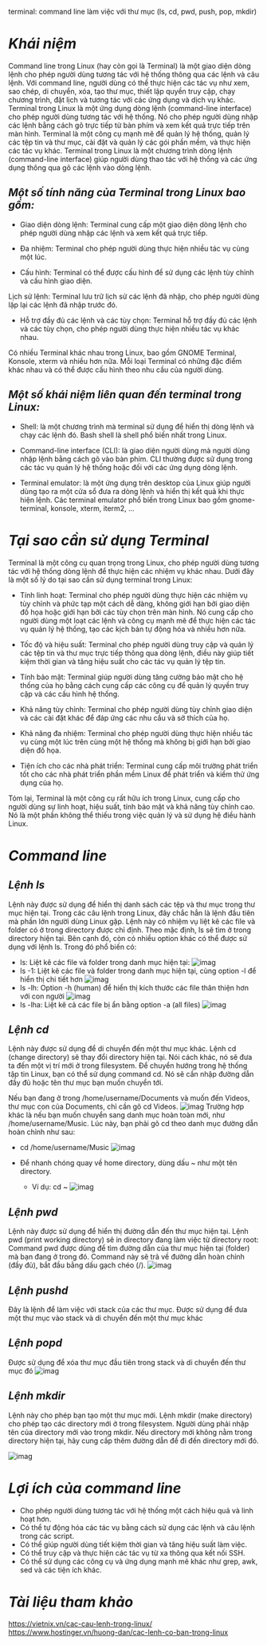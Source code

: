 terminal: command line làm việc với thư mục (ls, cd, pwd, push, pop, mkdir)

# ***Khái niệm***
Command line trong Linux (hay còn gọi 
là Terminal) là một giao diện dòng 
lệnh cho phép người dùng tương tác với
hệ thống thông qua các lệnh và câu 
lệnh. Với command line, người dùng có 
thể thực hiện các tác vụ như xem, sao 
chép, di chuyển, xóa, tạo thư mục, 
thiết lập quyền truy cập, chạy chương 
trình, đặt lịch và tương tác với các 
ứng dụng và dịch vụ khác.
Terminal trong Linux là một ứng dụng dòng lệnh (command-line interface) cho phép người dùng tương tác với hệ thống. Nó cho phép người dùng nhập các lệnh bằng cách gõ trực tiếp từ bàn phím và xem kết quả trực tiếp trên màn hình. Terminal là một công cụ mạnh mẽ để quản lý hệ thống, quản lý các tệp tin và thư mục, cài đặt và quản lý các gói phần mềm, và thực hiện các tác vụ khác.
Terminal trong Linux là một chương trình dòng lệnh (command-line interface) giúp người dùng thao tác với hệ thống và các ứng dụng thông qua gõ các lệnh vào dòng lệnh.

## ***Một số tính năng của Terminal trong Linux bao gồm:***

- Giao diện dòng lệnh: Terminal cung cấp một giao diện dòng lệnh cho phép người dùng nhập các lệnh và xem kết quả trực tiếp.

- Đa nhiệm: Terminal cho phép người dùng thực hiện nhiều tác vụ cùng một lúc.

- Cấu hình: Terminal có thể được cấu hình để sử dụng các lệnh tùy chỉnh và cấu hình giao diện.

Lịch sử lệnh: Terminal lưu trữ lịch sử các lệnh đã nhập, cho phép người dùng lặp lại các lệnh đã nhập trước đó.

- Hỗ trợ đầy đủ các lệnh và các tùy chọn: Terminal hỗ trợ đầy đủ các lệnh và các tùy chọn, cho phép người dùng thực hiện nhiều tác vụ khác nhau.

Có nhiều Terminal khác nhau trong Linux, bao gồm GNOME Terminal, Konsole, xterm và nhiều hơn nữa. Mỗi loại Terminal có những đặc điểm khác nhau và có thể được cấu hình theo nhu cầu của người dùng.

## ***Một số khái niệm liên quan đến terminal trong Linux:***

- Shell: là một chương trình mà terminal sử dụng để hiển thị dòng lệnh và chạy các lệnh đó. Bash shell là shell phổ biến nhất trong Linux.

- Command-line interface (CLI): là giao diện người dùng mà người dùng nhập lệnh bằng cách gõ vào bàn phím. CLI thường được sử dụng trong các tác vụ quản lý hệ thống hoặc đối với các ứng dụng dòng lệnh.

- Terminal emulator: là một ứng dụng trên desktop của Linux giúp người dùng tạo ra một cửa sổ đưa ra dòng lệnh và hiển thị kết quả khi thực hiện lệnh. Các terminal emulator phổ biến trong Linux bao gồm gnome-terminal, konsole, xterm, iterm2, ...

# ***Tại sao cần sử dụng Terminal***
Terminal là một công cụ quan trọng trong Linux, cho phép người dùng tương tác với hệ thống dòng lệnh để thực hiện các nhiệm vụ khác nhau. Dưới đây là một số lý do tại sao cần sử dụng terminal trong Linux:

- Tính linh hoạt: Terminal cho phép người dùng thực hiện các nhiệm vụ tùy chỉnh và phức tạp một cách dễ dàng, không giới hạn bởi giao diện đồ họa hoặc giới hạn bởi các tùy chọn trên màn hình. Nó cung cấp cho người dùng một loạt các lệnh và công cụ mạnh mẽ để thực hiện các tác vụ quản lý hệ thống, tạo các kịch bản tự động hóa và nhiều hơn nữa.

- Tốc độ và hiệu suất: Terminal cho phép người dùng truy cập và quản lý các tệp tin và thư mục trực tiếp thông qua dòng lệnh, điều này giúp tiết kiệm thời gian và tăng hiệu suất cho các tác vụ quản lý tệp tin.

- Tính bảo mật: Terminal giúp người dùng tăng cường bảo mật cho hệ thống của họ bằng cách cung cấp các công cụ để quản lý quyền truy cập và các cấu hình hệ thống.

- Khả năng tùy chỉnh: Terminal cho phép người dùng tùy chỉnh giao diện và các cài đặt khác để đáp ứng các nhu cầu và sở thích của họ.

- Khả năng đa nhiệm: Terminal cho phép người dùng thực hiện nhiều tác vụ cùng một lúc trên cùng một hệ thống mà không bị giới hạn bởi giao diện đồ họa.

- Tiện ích cho các nhà phát triển: Terminal cung cấp môi trường phát triển tốt cho các nhà phát triển phần mềm Linux để phát triển và kiểm thử ứng dụng của họ.

Tóm lại, Terminal là một công cụ rất hữu ích trong Linux, cung cấp cho người dùng sự linh hoạt, hiệu suất, tính bảo mật và khả năng tùy chỉnh cao. Nó là một phần không thể thiếu trong việc quản lý và sử dụng hệ điều hành Linux.
# ***Command line***
## ***Lệnh ls***
Lệnh này được sử dụng để hiển thị danh sách các tệp và thư mục trong thư mục hiện tại.
Trong các câu lệnh trong Linux, đây chắc hẳn là lệnh đầu tiên mà phần lớn người dùng Linux gặp. Lệnh này có nhiệm vụ liệt kê các file và folder có ở trong directory được chỉ định. Theo mặc định, ls sẽ tìm ở trong directory hiện tại. Bên cạnh đó, còn có nhiều option khác có thể được sử dụng với lệnh ls. Trong đó phổ biến có:
- ls: Liệt kê các file và folder trong danh mục hiện tại:
![imag](./Ima/1.png)
- ls -1: Liệt kê các file và folder trong danh mục hiện tại, cùng option -l để hiển thị chi tiết hơn
![imag](./Ima/2.png)
- ls -lh: Option -h (human) để hiển thị kích thước các file thân thiện hơn với con người
![imag](./Ima/3.png)
- ls -lha: Liệt kê cả các file bị ẩn bằng option -a (all files)
![imag](./Ima/4.png)
## ***Lệnh cd***
Lệnh này được sử dụng để di chuyển đến một thư mục khác.
Lệnh cd (change directory) sẽ thay đổi directory hiện tại. Nói cách khác, nó sẽ đưa ta đến một vị trí mới ở trong filesystem.
Để chuyển hướng trong hệ thống tập tin Linux, bạn có thể sử dụng command cd. Nó sẽ cần nhập đường dẫn đầy đủ hoặc tên thư mục bạn muốn chuyển tới.

Nếu bạn đang ở trong /home/username/Documents và muốn đến Videos, thư mục con của Documents, chỉ cần gõ cd Videos.
![imag](./Ima/12.png)
Trường hợp khác là nếu bạn muốn chuyển sang danh mục hoàn toàn mới, như /home/username/Music. Lúc này, bạn phải gõ cd theo danh mục đường dẫn hoàn chỉnh như sau:
- cd /home/username/Music
![imag](./Ima/13.png)

- Để nhanh chóng quay về home directory, dùng dấu ~ như một tên directory.
  - Ví dụ: cd ~
![imag](./Ima/14.png)

## ***Lệnh pwd***
Lệnh này được sử dụng để hiển thị đường dẫn đến thư mục hiện tại.
Lệnh pwd (print working directory) sẽ in directory đang làm việc từ directory root:
Command pwd được dùng để tìm đường dẫn của thư mục hiện tại (folder) mà bạn đang ở trong đó. Command này sẽ trả về đường dẫn hoàn chỉnh (đầy đủ), bắt đầu bằng dấu gạch chéo (/).
![imag](./Ima/11.png)

## ***Lệnh pushd***
Đây là lệnh để làm việc với stack của các thư mục. Được sử dụng để đưa một thư mục vào stack và di chuyển đến một thư mục khác
## ***Lệnh popd***
Được sử dụng để xóa thư mục đầu tiên trong stack và di chuyển đến thư mục đó
![imag](./Ima/16.png)
## ***Lệnh mkdir***
Lệnh này cho phép bạn tạo một thư mục mới.
Lệnh mkdir (make directory) cho phép tạo các directory mới ở trong filesystem. Người dùng phải nhập tên của directory mới vào trong mkdir. Nếu directory mới không nằm trong directory hiện tại, hãy cung cấp thêm đường dẫn để đi đến directory mới đó.

![imag](./Ima/15.png)

# ***Lợi ích của command line***
- Cho phép người dùng tương tác với hệ thống một cách hiệu quả và linh hoạt hơn.
- Có thể tự động hóa các tác vụ bằng cách sử dụng các lệnh và câu lệnh trong các script.
- Có thể giúp người dùng tiết kiệm thời gian và tăng hiệu suất làm việc.
- Có thể truy cập và thực hiện các tác vụ từ xa thông qua kết nối SSH.
- Có thể sử dụng các công cụ và ứng dụng mạnh mẽ khác như grep, awk, sed và các tiện ích khác.

# ***Tài liệu tham khảo***
<https://vietnix.vn/cac-cau-lenh-trong-linux/>
<https://www.hostinger.vn/huong-dan/cac-lenh-co-ban-trong-linux>
 